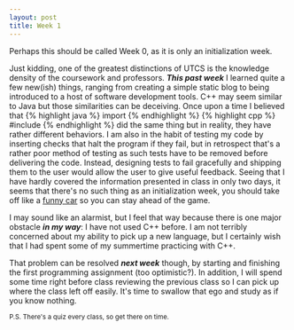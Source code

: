 ```yaml
---
layout: post
title: Week 1
---
```


Perhaps this should be called Week 0, as it is only an initialization week.

Just kidding, one of the greatest distinctions of UTCS is the knowledge density of the coursework and professors. ***This past week*** I learned quite a few new(ish) things, ranging from creating a simple static blog to being introduced to a host of software development tools. C++ may seem similar to Java but those similarities can be deceiving. Once upon a time I believed that
{% highlight java %}
import
{% endhighlight %}
{% highlight cpp %}
#include
{% endhighlight %}
did the same thing but in reality, they have rather different behaviors. I am also in the habit of testing my code by inserting checks that halt the program if they fail, but in retrospect that's a rather poor method of testing as such tests have to be removed before delivering the code. Instead, designing tests to fail gracefully and shipping them to the user would allow the user to give useful feedback. 
Seeing that I have hardly covered the information presented in class in only two days, it seems that there's no such thing as an initialization week, you should take off like a [funny car](https://youtu.be/9u-uosLb8QQ?t=1m7s) so you can stay ahead of the game.

I may sound like an alarmist, but I feel that way because there is one major obstacle ***in my way***: I have not used C++ before. I am not terribly concerned about my ability to pick up a new language, but I certainly wish that I had spent some of my summertime practicing with C++.

That problem can be resolved ***next week*** though, by starting and finishing the first programming assignment (too optimistic?). In addition, I will spend some time right before class reviewing the previous class so I can pick up where the class left off easily. It's time to swallow that ego and study as if you know nothing.

<sup>P.S. There's a quiz every class, so get there on time.</sup>
